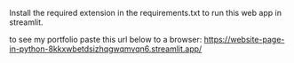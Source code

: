 Install the required extension in the requirements.txt
to run this web app in streamlit.

to see my portfolio paste this url below to a browser:
https://website-page-in-python-8kkxwbetdsizhqgwqmvqn6.streamlit.app/
